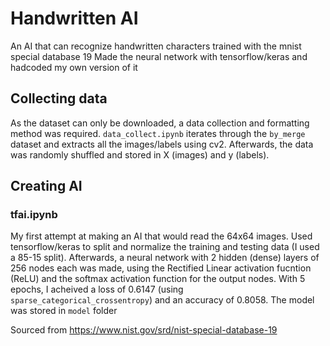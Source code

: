 # Handwritten AI
An AI that can recognize handwritten characters trained with the mnist special database 19
Made the neural network with tensorflow/keras and hadcoded my own version of it

## Collecting data
As the dataset can only be downloaded, a data collection and formatting method was required. `data_collect.ipynb` iterates through the `by_merge` dataset and extracts all the images/labels using cv2. Afterwards, the data was randomly shuffled and stored in X (images) and y (labels).

## Creating AI
### tfai.ipynb
My first attempt at making an AI that would read the 64x64 images. Used tensorflow/keras to split and normalize the training and testing data (I used a 85-15 split). Afterwards, a neural network with 2 hidden (dense) layers of 256 nodes each was made, using the Rectified Linear activation fucntion (ReLU) and the softmax activation function for the output nodes. With 5 epochs, I acheived a loss of 0.6147 (using `sparse_categorical_crossentropy`) and an accuracy of 0.8058. The model was stored in `model` folder

Sourced from https://www.nist.gov/srd/nist-special-database-19

